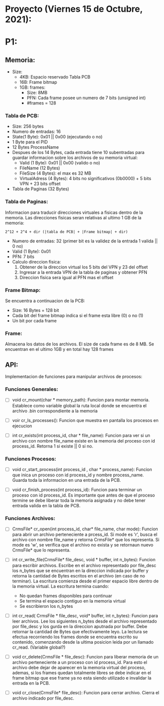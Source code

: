# Proyecto (Viernes 15 de Octubre, 2021):

# P1:
## Memoria:

- Size:
    * 4KB: Espacio reservado Tabla PCB
    * 16B: Frame bitmap
    * 1GB: frames:
        * Size: 8MB
        * PFN: Cada frame posee un numero de 7 bits (unsigned int)
        * #frames = 128 
### Tabla de PCB:

- Size: 256 bytes
- Numero de entradas: 16
- State(1 Byte): 0x01 || 0x00 (ejecutando o no)
- 1 Byte para el PID
- 12 Bytes ProcessName
- Despues de los 14 Bytes, cada entrada tiene 10 subentradas para guardar informacion sobre los archivos de su memoria virtual:
    * Valid (1 Byte): 0x01 || 0x00 (valido o no)
    * FileName (12 Bytes)
    * FileSize (4 Bytes): el max es 32 MB
    * VirtualAdress (4 Bytes): 4 bits no significativos (0b0000) + 5 bits VPN + 23 bits offset
- Tabla de Paginas (32 Bytes)

### Tabla de Paginas:

Informacion para traducir direcciones virtuales a fisicas dentro de la memoria. Las direcciones fisicas seran relativas al ultimo 1 GB de la memoria:

    2^12 + 2^4 + dir (|tabla de PCB| + |Frame bitmap| + dir)

- Numero de entradas: 32 (primer bit es la validez de la entrada 1 valida || 0 no)
- Valid (1 Byte): 0x01
- PFN: 7 bits
- Calculo direccion fisica:
    1. Obtener de la direccion virtual los 5 bits del VPN y 23 del offset
    2. Ingresar a la entrada VPN de la tabla de paginas y obtener PFN
    3. Direccion fisica sera igual al PFN mas el offset

### Frame Bitmap:

Se encuentra a continuacion de la PCB:
- Size: 16 Bytes = 128 bit
- Cada bit del frame bitmap indica si el frame esta libre (0) o no (1)
- Un bit por cada frame

### Frame:
Almacena los datos de los archivos. El size de cada frame es de 8 MB. Se encuentran en el ultimo 1GB y en total hay 128 frames

## API:

Implementacion de funciones para manipular archivos de procesos:

### Funciones Generales:

- [ ] void cr_mount(char \* memory_path): Funcion para montar memoria. Establece como variable global la ruta local donde se encuentra el archivo .bin correspondiente a la memoria

- [ ] voir cr_ls_processes(): Funcion que muestra en pantalla los procesos en ejecucion

- [ ] int cr_exists(int process_id, char \* file_name): Funcion para ver si un archivo con nombre file_name existe en la memoria del proceso con id process_id. Retorna 1 si existe || 0 si no.

### Funciones Procesos:

- [ ] void cr_start_process(int process_id , char \* process_name): Funcion que inica un proceso con id process_id y nombre process_name. Guarda toda la informacion en una entrada de la PCB.

- [ ] void cr_finish_process(int process_id): Funcion para terminar un proceso con id process_id. Es importante que antes de que el proceso termine se debe liberar toda la memoria asignada y no debe tener entrada valida en la tabla de PCB.

### Funciones Archivos:
- [ ] CrmsFile\* cr_open(int process_id, char\* file_name, char mode): Funcion para abrir un archivo perteneciente a prcess_id. Si mode es 'r', busca el archivo con nombre file_name y retorna CrmsFile\* que los representa. Si mode es 'w', se verifica que el archivo no exista y se retornaun nuevo CrmsFile\* que lo representa.

- [ ] int cr_write_file(CrmsFile\* file_desc, void \* buffer, int n_bytes): Funcion para escribir archivos. Escribe en el archivo representado por file_desc los n_bytes que se encuentran en la direccion indicada por buffer y retorna la cantidad de Bytes escritos en el archivo (en caso de no terminar). La escritura comienza desde el primer espacio libre dentro de la memoria virtual. La escritura termina cuando:

    - No quedan frames disponibles para continuar
    - Se termina el espacio contiguo en la memoria virtual
    - Se escribieron los n_bytes

- [ ] int cr_read( CrmsFile \* file_desc, void\* buffer, int n_bytes): Funcion para leer archivos. Lee los siguientes n_bytes desde el archivo representado por file_desc y los gurda en la direccion aputnada por buffer. Debe retornar la cantidad de Bytes que efectivamente leyo. La lectura se efectua recorriendo los frames donde se encuentra escrito su contenido, comenzando desde la ultima posicion leida por un llamado cr_read. (Variable global?)
- [ ] void cr_delete(CrmsFile \* file_desc): Funcion para liberar memoria de un archivo perteneciente a un proceso con id process_id. Para esto el archivo debe dejar de aparecer en la memoria virtual del proceso, ademas, si los frames quedan totalmente libres se debe indicar en el frame bitmap que ese frame ya no esta siendo utilizado e invalidar la entrada en la PCB.
- [ ] void cr_close(CrmsFile\* file_desc): Funcion para cerrar archivo. Cierra el archivo indicado por file_desc.

